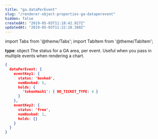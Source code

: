 ```yaml
---
title: "ga.dataPerEvent"
slug: "/renderer-object-properties-ga-dataperevent"
hidden: false
createdAt: "2019-05-03T11:18:42.927Z"
updatedAt: "2019-05-03T11:22:10.380Z"
---
```


import Tabs from '@theme/Tabs';
import TabItem from '@theme/TabItem';

**type**: object
The status for a GA area, per event. Useful when you pass in multiple events when rendering a chart.

```json
{
  dataPerEvent: {
    eventKey1: {
      status: 'booked',
      numBooked: 5,
      holds: {
        'tokenHash1': { NO_TICKET_TYPE: 4 }
      }
    },
    eventKey2: {
      status: 'free',
      numBooked: 1,
      holds: {}
    }
  }
}
```

